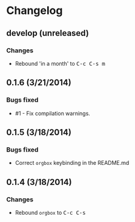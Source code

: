 # Changelog

## develop (unreleased)

### Changes

* Rebound 'in a month' to <kbd>C-c C-s m</kbd>


## 0.1.6 (3/21/2014)

### Bugs fixed

* #1 - Fix compilation warnings.


## 0.1.5 (3/18/2014)

### Bugs fixed

* Correct `orgbox` keybinding in the README.md

## 0.1.4 (3/18/2014)

### Changes

* Rebound `orgbox` to <kbd>C-c C-s</kbd>
